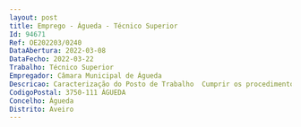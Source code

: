 ```yaml
--- 
layout: post
title: Emprego - Águeda - Técnico Superior
Id: 94671
Ref: OE202203/0240
DataAbertura: 2022-03-08
DataFecho: 2022-03-22
Trabalho: Técnico Superior
Empregador: Câmara Municipal de Águeda
Descricao: Caracterização do Posto de Trabalho  Cumprir os procedimentos definidos na legislação ou regulamentos aplicáveis e na CMA  Cumprir as disposições do Manual do Sistema de Gestão (SG) e respetivos Procedimentos de Gestão  Propor medidas de correção e de melhoria do serviço prestado  Analisar e dar resposta a reclamações, queixas e sugestões dos cidadãos  Acompanhamento de IGT (Instrumentos de Gestão Territorial)  Programar e preparar eventos locais nacionais e internacionais  Monitorizar a execução do Plano Diretor Municipal e elaborar ou propor a elaboração ou alteração de planos municipais de ordenamento do território  Gestão dos Sistemas de Informação associados ao Ordenamento do Território e aos programas e atividades da Divisão de desenvolvimento Local  Quaisquer outras tarefas projetos que lhe sejam solicitados e estejam no âmbito das suas qualificações Perfil de Competências  Orientação para resultados  Iniciativa e autonomia  Planeamento e organização  Responsabilidade e compromisso com o serviço  Comunicação oral e escrita  Conhecimentos especializados e experiência 
CodigoPostal: 3750-111 ÁGUEDA
Concelho: Águeda
Distrito: Aveiro
--- 
```

